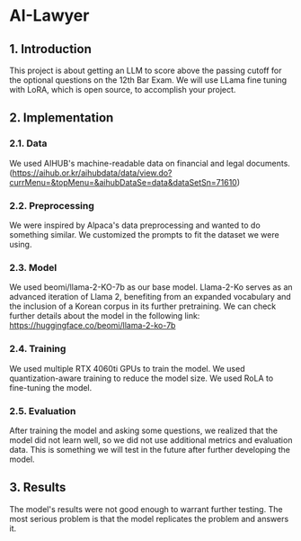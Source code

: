 # AI-Lawyer

## 1. Introduction

This project is about getting an LLM to score above the passing cutoff for the optional questions on the 12th Bar Exam.
We will use LLama fine tuning with LoRA, which is open source, to accomplish your project.

## 2. Implementation

### 2.1. Data

We used AIHUB's machine-readable data on financial and legal
documents. (https://aihub.or.kr/aihubdata/data/view.do?currMenu=&topMenu=&aihubDataSe=data&dataSetSn=71610)

### 2.2. Preprocessing

We were inspired by Alpaca's data preprocessing and wanted to do something similar. We customized the prompts to fit the
dataset we were using.

### 2.3. Model

We used beomi/llama-2-KO-7b as our base model. Llama-2-Ko serves as an advanced iteration of Llama 2, benefiting from an
expanded vocabulary and the inclusion of a Korean corpus in its further pretraining.
We can check further details about the model in the following link: https://huggingface.co/beomi/llama-2-ko-7b

### 2.4. Training

We used multiple RTX 4060ti GPUs to train the model. We used quantization-aware training to reduce the model size. We
used RoLA to fine-tuning the model.

### 2.5. Evaluation

After training the model and asking some questions, we realized that the model did not learn well, so we did not use
additional metrics and evaluation data. This is something we will test in the future after further developing the model.

## 3. Results

The model's results were not good enough to warrant further testing. The most serious problem is that the model
replicates the problem and answers it.